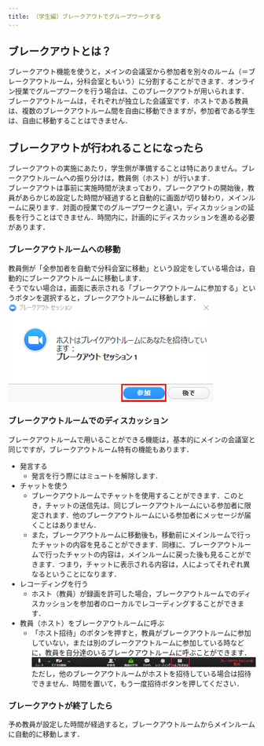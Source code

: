 ```yaml
---
title: （学生編）ブレークアウトでグループワークする
---
```


## ブレークアウトとは？
ブレークアウト機能を使うと，メインの会議室から参加者を別々のルーム（＝ブレークアウトルーム，分科会室ともいう）に分割することができます．オンライン授業でグループワークを行う場合は、このブレークアウトが用いられます．<br>
ブレークアウトルームは，それぞれが独立した会議室です．ホストである教員は、複数のブレークアウトルーム間を自由に移動できますが，参加者である学生は、自由に移動することはできません．

## ブレークアウトが行われることになったら
ブレークアウトの実施にあたり，学生側が準備することは特にありません。ブレークアウトルームへの振り分けは，教員側（ホスト）が行います．<br>
ブレークアウトは事前に実施時間が決まっており，ブレークアウトの開始後，教員があらかじめ設定した時間が経過すると自動的に画面が切り替わり，メインルームに戻ります．対面の授業でのグループワークと違い，ディスカッションの延長を行うことはできません．時間内に，計画的にディスカッションを進める必要があります．


### ブレークアウトルームへの移動
教員側が「全参加者を自動で分科会室に移動」という設定をしている場合は，自動的にブレークアウトルームに移動します．<br>
そうでない場合は，画面に表示される「ブレークアウトルームに参加する」というボタンを選択すると，ブレークアウトルームに移動します． <br>
![ブレークアウトルームへの移動](img/breakout_student_2.png)

### ブレークアウトルームでのディスカッション
ブレークアウトルームで用いることができる機能は，基本的にメインの会議室と同じですが，ブレークアウトルーム特有の機能もあります．
 + 発言する
    * 発言を行う際にはミュートを解除します．
 + チャットを使う
    * ブレークアウトルームでチャットを使用することができます．このとき，チャットの送信先は、同じブレークアウトルームにいる参加者に限定されます．他のブレークアウトルームにいる参加者にメッセージが届くことはありません．
    * また，ブレークアウトルームに移動後も，移動前にメインルームで行ったチャットの内容を見ることができます．同様に、ブレークアウトルームで行ったチャットの内容は，メインルームに戻った後も見ることができます．つまり，チャットに表示される内容は，人によってそれぞれ異なるということになります．
 + レコーディングを行う
    * ホスト（教員）が録画を許可した場合，ブレークアウトルームでのディスカッションを参加者のローカルでレコーディングすることができます．
 + 教員（ホスト）をブレークアウトルームに呼ぶ
   * 「ホスト招待」のボタンを押すと，教員がブレークアウトルームに参加していない，または別のブレークアウトルームに参加している時などに，教員を自分達のいるブレークアウトルームに呼ぶことができます． <br>
   ![教員（ホスト）をブレークアウトルームに呼ぶ](img/breakout_student_1.png)<br>
   ただし，他のブレークアウトルームがホストを招待している場合は招待できません．時間を置いて，もう一度招待ボタンを押してください．

### ブレークアウトが終了したら
予め教員が設定した時間が経過すると，ブレークアウトルームからメインルームに自動的に移動します．

